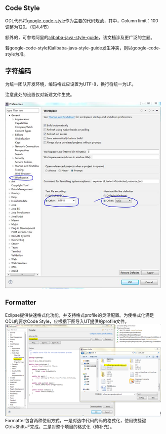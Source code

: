 
## Code Style

ODL代码将[google-code-style](http://google.github.io/styleguide/javaguide.html)作为主要的代码规范，其中，Column limit：100调整为120。（见4.4节）    

额外的，可参考阿里的[alibaba-java-style-guide](ttps://yq.aliyun.com/download/2719，)，该文档涉及更广泛的主题。

若google-code-style和alibaba-java-style-guide发生冲突，则以google-code-style为准。

## 字符编码			
为统一团队开发环境，编码格式应设置为UTF-8，换行符统一为LF。

注意此处的设置仅对新建文件生效。

![](images/image001.jpg)

## Formatter
Eclipse提供快速格式化功能，并支持格式profile的灵活配置。为使格式化满足ODL的要求Code Style，应根据下图导入UT提供的profile文件。
![](images/image002.png)
Formatter包含两种使用方式，一是对选中代码的码的格式化，使用快捷键Ctrl+Shift+F完成。二是对整个项目的格式化（待补充）。
